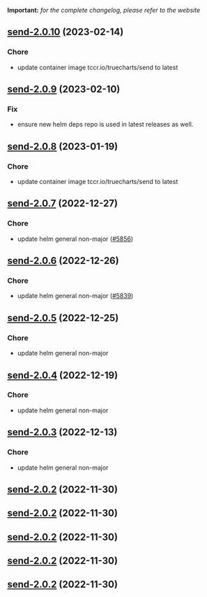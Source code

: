 **Important:**
*for the complete changelog, please refer to the website*




## [send-2.0.10](https://github.com/succelle/charts/compare/send-2.0.9...send-2.0.10) (2023-02-14)

### Chore

- update container image tccr.io/truecharts/send to latest
  
  


## [send-2.0.9](https://github.com/succelle/charts/compare/projectsend-6.0.18...send-2.0.9) (2023-02-10)

### Fix

- ensure new helm deps repo is used in latest releases as well.
  
  


## [send-2.0.8](https://github.com/succelle/charts/compare/projectsend-6.0.16...send-2.0.8) (2023-01-19)

### Chore

- update container image tccr.io/truecharts/send to latest
  
  


## [send-2.0.7](https://github.com/succelle/charts/compare/projectsend-6.0.13...send-2.0.7) (2022-12-27)

### Chore

- update helm general non-major ([#5856](https://github.com/succelle/charts/issues/5856))
  
  


## [send-2.0.6](https://github.com/succelle/charts/compare/projectsend-6.0.12...send-2.0.6) (2022-12-26)

### Chore

- update helm general non-major ([#5839](https://github.com/succelle/charts/issues/5839))
  
  


## [send-2.0.5](https://github.com/succelle/charts/compare/projectsend-6.0.11...send-2.0.5) (2022-12-25)

### Chore

- update helm general non-major
  
  


## [send-2.0.4](https://github.com/succelle/charts/compare/projectsend-6.0.9...send-2.0.4) (2022-12-19)

### Chore

- update helm general non-major
  
  


## [send-2.0.3](https://github.com/succelle/charts/compare/projectsend-6.0.7...send-2.0.3) (2022-12-13)

### Chore

- update helm general non-major
  
  


## [send-2.0.2](https://github.com/succelle/charts/compare/projectsend-6.0.4...send-2.0.2) (2022-11-30)




## [send-2.0.2](https://github.com/succelle/charts/compare/projectsend-6.0.4...send-2.0.2) (2022-11-30)




## [send-2.0.2](https://github.com/succelle/charts/compare/projectsend-6.0.4...send-2.0.2) (2022-11-30)




## [send-2.0.2](https://github.com/succelle/charts/compare/projectsend-6.0.4...send-2.0.2) (2022-11-30)




## [send-2.0.2](https://github.com/succelle/charts/compare/projectsend-6.0.4...send-2.0.2) (2022-11-30)
